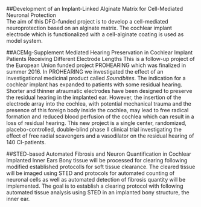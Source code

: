 
##Development of an Implant-Linked Alginate Matrix for Cell-Mediated Neuronal Protection  
The aim of this DFG-funded project is to develop a cell-mediated neuroprotection based on an alginate matrix. The cochlear implant electrode which is functionalized with a cell-alginate coating is used as model system.

##ACEMg-Supplement Mediated Hearing Preservation in Cochlear Implant Patients Receiving Different Electrode Lengths
This is a follow-up project of the European Union funded project PROHEARING which was finalized in summer 2016. In PROHEARING we investigated the effect of an investigational medicinal product called _Soundbites_. The indication for a cochlear implant has expanded to patients with some residual hearing. Shorter and thinner atraumatic electrodes have been designed to preserve the residual hearing in the implanted ear. However, the insertion of the electrode array into the cochlea, with potential mechanical trauma and the presence of this foreign body inside the cochlea, may lead to free radical formation and reduced blood perfusion of the cochlea which can result in a loss of residual hearing. This new project is a single center, randomized, placebo-controlled, double-blind
phase II clinical trial investigating the effect of free radial scavengers and a vasodilator on the residual hearing of 140 CI-patients. 

##STED-based Automated Fibrosis and Neuron Quantification in Cochlear Implanted Inner Ears
Bony tissue will be processed for clearing following modified established protocolls for soft tissue clearance. The cleared tissue will be imaged using STED and protocols for automated counting of neuronal cells as well as automated detection of fibrosis quantity will be implemented. The goal is to establish a clearing protocol with following automated tissue analysis using STED in an implanted bony structure, the inner ear.

